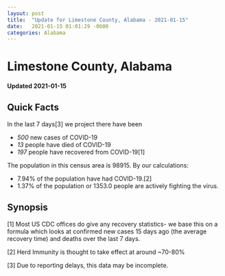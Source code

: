 ```yaml
---
layout: post
title:  "Update for Limestone County, Alabama - 2021-01-15"
date:   2021-01-15 01:01:29 -0600
categories: Alabama
---
```


# Limestone County, Alabama
#### Updated 2021-01-15

## Quick Facts

In the last 7 days[3] we project there have been
- *500* new cases of COVID-19
- *13* people have died of COVID-19
- *197* people have recovered from COVID-19[1]

The population in this census area is 98915. By our calculations:
- 7.94% of the population have had COVID-19.[2]
- 1.37% of the population or 1353.0 people are actively fighting the virus.

## Synopsis




[1] Most US CDC offices do give any recovery statistics- we base this on a formula which looks at confirmed new cases
15 days ago (the average recovery time) and deaths over the last 7 days.

[2] Herd Immunity is thought to take effect at around ~70-80%

[3] Due to reporting delays, this data may be incomplete.
 
    